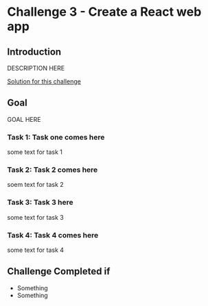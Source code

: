 # Challenge 3 - Create a React web app

## Introduction

DESCRIPTION HERE

[Solution for this challenge](../SolutionGuide/03-Create-a-react-web-app-solution.md)

## Goal 

GOAL HERE

### Task 1: Task one comes here

some text for task 1

### Task 2: Task 2 comes here

soem text for task 2

### Task 3: Task 3 here

some text for task 3

### Task 4: Task 4 comes here

some text for task 4

## Challenge Completed if

- Something
- Something

